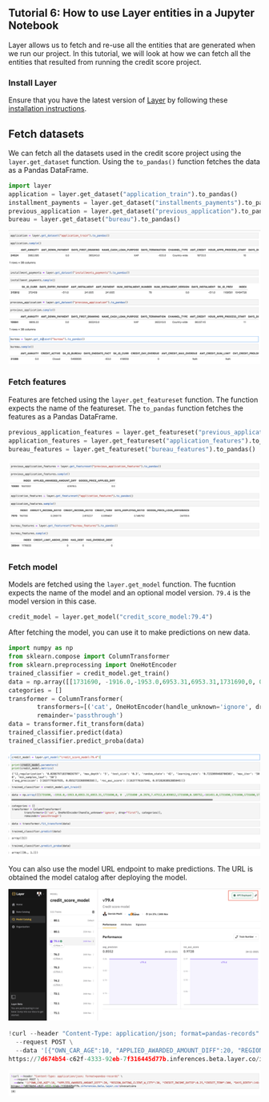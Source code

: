 ## Tutorial 6: How to use Layer entities in a Jupyter Notebook
Layer allows us to fetch and re-use all the entities that are generated when we run our project. In this tutorial, we will
look at how we can fetch all the entities that resulted from running the credit score project. 

### Install Layer
Ensure that you have the latest version of [Layer](https://layer.co/) by following these [installation instructions](https://docs.beta.layer.co/docs/quickstart#install-layer-sdk). 

## Fetch datasets
We can fetch all the datasets used in the credit score project using the `layer.get_dataset` function. Using the `to_pandas()`
function fetches the data as a Pandas DataFrame. 

```python
import layer
application = layer.get_dataset("application_train").to_pandas()
installment_payments = layer.get_dataset("installments_payments").to_pandas()
previous_application = layer.get_dataset("previous_application").to_pandas()
bureau = layer.get_dataset("bureau").to_pandas()
```
![Fetch datasets](images/fetch_datasets.png)

### Fetch features
Features are fetched using the `layer.get_featureset` function. The function expects the name of the featureset. The 
`to_pandas` function fetches the features as a Pandas DataFrame. 
```python
previous_application_features = layer.get_featureset("previous_application_features").to_pandas()
application_features = layer.get_featureset("application_features").to_pandas()
bureau_features = layer.get_featureset("bureau_features").to_pandas()
```
![Fetch features](images/fetch_features.png)

### Fetch model
Models are fetched using the `layer.get_model` function. The fucntion expects the name of the model and an optional model 
version. `79.4` is the model version in this case.
```python
credit_model = layer.get_model("credit_score_model:79.4")
```
After fetching the model, you can use it to make predictions on new data. 
```python
import numpy as np
from sklearn.compose import ColumnTransformer
from sklearn.preprocessing import OneHotEncoder
trained_classifier = credit_model.get_train()
data = np.array([[1731690, -1916.0,-1953.0,6953.31,6953.31,1731690,0, 0  ,1731690 ,0.2976,7.47512,0.039812,1731690,0.189752,-161451.0,1731690,1731690,1731690,1731690,1,-16074.0, 1731690, 0.0, 1 ]])
categories = []
transformer = ColumnTransformer(
        transformers=[('cat', OneHotEncoder(handle_unknown='ignore', drop="first"), categories)],
        remainder='passthrough')
data = transformer.fit_transform(data)
trained_classifier.predict(data)
trained_classifier.predict_proba(data)
```
![Fetch model](images/fetch_model.png)

You can also use the model URL endpoint to make predictions. The URL is obtained the model catalog after deploying the 
model.

![Deploy](images/deploy.png)
```python
!curl --header "Content-Type: application/json; format=pandas-records" \
  --request POST \
  --data '[{"OWN_CAR_AGE":10, "APPLIED_AWARDED_AMOUNT_DIFF":20, "REGION_RATING_CLIENT_W_CITY":30, "CREDIT_INCOME_RATIO":0.25,"CREDIT_TERM":300, "DAYS_BIRTH":14600, "cluster":0, "DAYS_EMPLOYED_RATIO":10000, "AMT_INSTALMENT":20, "DAYS_ID_PUBLISH":3000, "GOODS_PRICE_LOAN_DIFFERENCE":52, "AMT_PAYMENT":3000, "HAS_DEBT":0, "REG_CITY_NOT_WORK_CITY":1, "AMT_CREDIT_SUM_OVERDUE":0, "FLAG_DOCUMENT_3":1, "DAYS_ENTRY_PAYMENT":45789, "DAYS_REGISTRATION":9000, "LIVE_CITY_NOT_WORK_CITY":0, "DAYS_INSTALMENT":122, "ANNUITY_INCOME_RATIO":0.247, "GOODS_PRICE_APPLIED_DIFF":-258, "REGION_RATING_CLIENT":1, "CREDIT_LIMIT_ABOVE_ZERO":0}]' \
https://7d674b54-c62f-4333-92eb-7f316445d77b.inferences.beta.layer.co/invocations
```
![Predict](images/predict.png)